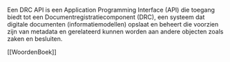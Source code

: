 Een DRC API is een Application Programming Interface (API) die toegang biedt tot een Documentregistratiecomponent (DRC), een systeem dat digitale documenten (informatiemodellen) opslaat en beheert die voorzien zijn van metadata en gerelateerd kunnen worden aan andere objecten zoals zaken en besluiten.

[[WoordenBoek]]